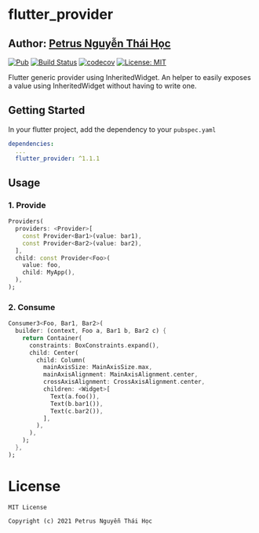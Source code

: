 # flutter_provider

## Author: [Petrus Nguyễn Thái Học](https://github.com/hoc081098)


[![Pub](https://img.shields.io/pub/v/flutter_provider.svg)](https://pub.dartlang.org/packages/flutter_provider)
[![Build Status](https://travis-ci.org/hoc081098/flutter_provider.svg?branch=master)](https://travis-ci.org/hoc081098/flutter_provider)
[![codecov](https://codecov.io/gh/hoc081098/flutter_provider/branch/master/graph/badge.svg?token=BG7WmxRnbi)](https://codecov.io/gh/hoc081098/flutter_provider)
[![License: MIT](https://img.shields.io/badge/License-MIT-yellow.svg)](https://opensource.org/licenses/MIT)


Flutter generic provider using InheritedWidget. An helper to easily exposes a value using InheritedWidget without having to write one.

## Getting Started

In your flutter project, add the dependency to your `pubspec.yaml`

```yaml
dependencies:
  ...
  flutter_provider: ^1.1.1
```

## Usage

### 1. Provide
```dart
Providers(
  providers: <Provider>[
    const Provider<Bar1>(value: bar1),
    const Provider<Bar2>(value: bar2),
  ],
  child: const Provider<Foo>(
    value: foo,
    child: MyApp(),
  ),
);
```

### 2. Consume

```dart
Consumer3<Foo, Bar1, Bar2>(
  builder: (context, Foo a, Bar1 b, Bar2 c) {
    return Container(
      constraints: BoxConstraints.expand(),
      child: Center(
        child: Column(
          mainAxisSize: MainAxisSize.max,
          mainAxisAlignment: MainAxisAlignment.center,
          crossAxisAlignment: CrossAxisAlignment.center,
          children: <Widget>[
            Text(a.foo()),
            Text(b.bar1()),
            Text(c.bar2()),
          ],
        ),
      ),
    );
  },
);
```

# License
    MIT License
    
    Copyright (c) 2021 Petrus Nguyễn Thái Học